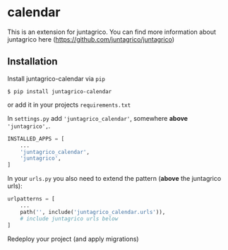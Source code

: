 # calendar

This is an extension for juntagrico. You can find more information about juntagrico here
(https://github.com/juntagrico/juntagrico)

## Installation

Install juntagrico-calendar via `pip`

    $ pip install juntagrico-calendar

or add it in your projects `requirements.txt`

In `settings.py` add `'juntagrico_calendar'`, somewhere **above** `'juntagrico',`.

```python
INSTALLED_APPS = [
    ...
    'juntagrico_calendar',
    'juntagrico',
]
```

In your `urls.py` you also need to extend the pattern (**above** the juntagrico urls):

```python
urlpatterns = [
    ...
    path('', include('juntagrico_calendar.urls')),
    # include juntagrico urls below
]
```

Redeploy your project (and apply migrations)
